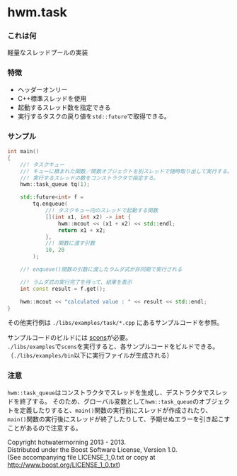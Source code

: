 hwm.task
========

### これは何

軽量なスレッドプールの実装

### 特徴

 * ヘッダーオンリー
 * C++標準スレッドを使用
 * 起動するスレッド数を指定できる
 * 実行するタスクの戻り値を`std::future`で取得できる。

### サンプル

```cpp
int main()
{
    //! タスクキュー
    //! キューに積まれた関数／関数オブジェクトを別スレッドで随時取り出して実行する。
    //! 実行するスレッドの数をコンストラクタで指定する。
    hwm::task_queue tq(1);

    std::future<int> f =
        tq.enqueue(
            //! タスクキュー内のスレッドで起動する関数
            [](int x1, int x2) -> int {
                hwm::mcout << (x1 + x2) << std::endl;
                return x1 + x2;
            },
            //! 関数に渡す引数
            10, 20
        );

    //! enqueue()関数の引数に渡したラムダ式が非同期で実行される

    //! ラムダ式の実行完了を待って、結果を表示
    int const result = f.get();

    hwm::mcout << "calculated value : " << result << std::endl;
}
```

その他実行例は `./libs/examples/task/*.cpp` にあるサンプルコードを参照。

サンプルコードのビルドには [scons](http://www.scons.org/)が必要。  
`./libs/examples`で`scons`を実行すると、各サンプルコードをビルドできる。（`./libs/examples/bin`以下に実行ファイルが生成される）

### 注意

`hwm::task_queue`はコンストラクタでスレッドを生成し、デストラクタでスレッドを終了する。
そのため、グローバル変数として`hwm::task_queue`のオブジェクトを定義したりすると、`main()`関数の実行前にスレッドが作成されたり、`main()`関数の実行後にスレッドが終了したりして、予期せぬエラーを引き起こすことがあるので注意する。

Copyright hotwatermorning 2013 - 2013.  
Distributed under the Boost Software License, Version 1.0.  
(See accompanying file LICENSE_1_0.txt or copy at  
http://www.boost.org/LICENSE_1_0.txt)  

